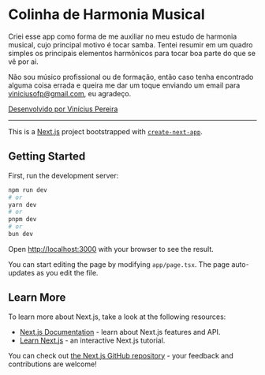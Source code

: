 # Colinha de Harmonia Musical

Criei esse app como forma de me auxiliar no meu estudo de harmonia
musical, cujo principal motivo é tocar samba. Tentei resumir em um
quadro simples os principais elementos harmônicos para tocar boa
parte do que se vê por ai.

Não sou músico profissional ou de formação, então caso tenha
encontrado alguma coisa errada e queira me dar um toque enviando
um email para viniciusofp@gmail.com, eu agradeço.

[Desenvolvido por Vinícius Pereira](https://viniciusofp.com.br)

---

This is a [Next.js](https://nextjs.org) project bootstrapped with [`create-next-app`](https://nextjs.org/docs/app/api-reference/cli/create-next-app).

## Getting Started

First, run the development server:

```bash
npm run dev
# or
yarn dev
# or
pnpm dev
# or
bun dev
```

Open [http://localhost:3000](http://localhost:3000) with your browser to see the result.

You can start editing the page by modifying `app/page.tsx`. The page auto-updates as you edit the file.

## Learn More

To learn more about Next.js, take a look at the following resources:

- [Next.js Documentation](https://nextjs.org/docs) - learn about Next.js features and API.
- [Learn Next.js](https://nextjs.org/learn) - an interactive Next.js tutorial.

You can check out [the Next.js GitHub repository](https://github.com/vercel/next.js) - your feedback and contributions are welcome!
